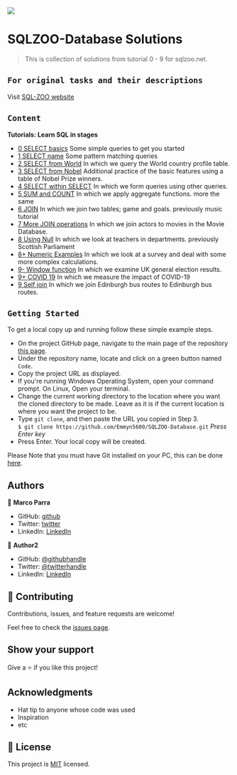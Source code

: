 ![](https://img.shields.io/badge/Microverse-blueviolet)

# SQLZOO-Database Solutions


> This is collection of solutions from tutorial 0 - 9 for sqlzoo.net.

## `For original tasks and their descriptions`

Visit [SQL-ZOO website](https://sqlzoo.net/wiki/SQL_Tutorial)

## `Content`

**Tutorials: Learn SQL in stages**

- [0 SELECT basics](https://github.com/Emmyn5600/SQLZOO-Database/blob/development/tutorial00.sql)
    Some simple queries to get you started
- [1 SELECT name](https://github.com/Emmyn5600/SQLZOO-Database/blob/development/tutorial01.sql)
    Some pattern matching queries
- [2 SELECT from World](https://github.com/Emmyn5600/SQLZOO-Database/blob/development/tutorial02.sql)
    In which we query the World country profile table.
- [3 SELECT from Nobel](https://github.com/Emmyn5600/SQLZOO-Database/blob/development/tutorial03.sql)
    Additional practice of the basic features using a table of Nobel Prize winners.
- [4 SELECT within SELECT](https://github.com/Emmyn5600/SQLZOO-Database/blob/development/tutorial04.sql)
    In which we form queries using other queries.
- [5 SUM and COUNT](https://github.com/Emmyn5600/SQLZOO-Database/blob/development/tutorial05.sql)
    In which we apply aggregate functions. more the same
- [6 JOIN](https://github.com/Emmyn5600/SQLZOO-Database/blob/development/tutorial06.sql)
    In which we join two tables; game and goals. previously music tutorial
- [7 More JOIN operations](https://github.com/Emmyn5600/SQLZOO-Database/blob/development/tutorial07.sql)
    In which we join actors to movies in the Movie Database.
- [8 Using Null](https://github.com/Emmyn5600/SQLZOO-Database/blob/development/tutorial08%2B.sql)
    In which we look at teachers in departments. previously Scottish Parliament
- [8+ Numeric Examples](https://github.com/Emmyn5600/SQLZOO-Database/blob/development/tutorial08.sql)
    In which we look at a survey and deal with some more complex calculations.
- [9- Window function](https://github.com/Emmyn5600/SQLZOO-Database/blob/development/tutorial09%2B%2B.sql)
    In which we examine UK general election results.
- [9+ COVID 19](https://github.com/Emmyn5600/SQLZOO-Database/blob/development/tutorial09%2B.sql)
    In which we measure the impact of COVID-19
- [9 Self join](https://github.com/Emmyn5600/SQLZOO-Database/blob/development/tutorial09.sql)
    In which we join Edinburgh bus routes to Edinburgh bus routes.

## `Getting Started`

To get a local copy up and running follow these simple example steps.

- On the project GitHub page, navigate to the main page of the repository [this page](https://github.com/Emmyn5600/SQLZOO-Database.git).
- Under the repository name, locate and click on a green button named `Code`.
- Copy the project URL as displayed.
- If you're running Windows Operating System, open your command prompt. On Linux, Open your terminal.
- Change the current working directory to the location where you want the cloned directory to be made. Leave as it is if the current location is where you want the project to be.
- Type `git clone`, and then paste the URL you copied in Step 3.<br>
  `$ git clone https://github.com/Emmyn5600/SQLZOO-Database.git` <em>Press Enter key</em><br>
- Press Enter. Your local copy will be created.

Please Note that you must have Git installed on your PC, this can be done [here](https://gist.github.com/derhuerst/1b15ff4652a867391f03).



## Authors

👤 **Marco Parra**

- GitHub: [github](https://github.com/mrigorir)
- Twitter: [twitter](https://twitter.com/marcoparra311)
- LinkedIn: [LinkedIn](https://linkedin.com/linkedinhandle)

👤 **Author2**

- GitHub: [@githubhandle](https://github.com/githubhandle)
- Twitter: [@twitterhandle](https://twitter.com/twitterhandle)
- LinkedIn: [LinkedIn](https://www.linkedin.com/in/marco-alonso-parra/)

## 🤝 Contributing

Contributions, issues, and feature requests are welcome!

Feel free to check the [issues page](issues/).

## Show your support

Give a ⭐️ if you like this project!

## Acknowledgments

- Hat tip to anyone whose code was used
- Inspiration
- etc

## 📝 License

This project is [MIT](lic.url) licensed.
